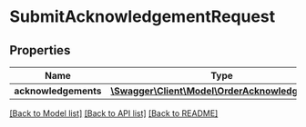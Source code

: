 # SubmitAcknowledgementRequest

## Properties
Name | Type | Description | Notes
------------ | ------------- | ------------- | -------------
**acknowledgements** | [**\Swagger\Client\Model\OrderAcknowledgement[]**](OrderAcknowledgement.md) |  | [optional] 

[[Back to Model list]](../README.md#documentation-for-models) [[Back to API list]](../README.md#documentation-for-api-endpoints) [[Back to README]](../README.md)


